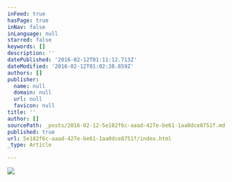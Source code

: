 ```yaml
---
inFeed: true
hasPage: true
inNav: false
inLanguage: null
starred: false
keywords: []
description: ''
datePublished: '2016-02-12T01:11:12.713Z'
dateModified: '2016-02-12T01:02:38.859Z'
authors: []
publisher:
  name: null
  domain: null
  url: null
  favicon: null
title: ''
author: []
sourcePath: _posts/2016-02-12-5e182f6c-aaad-427e-be61-1aa0dce8751f.md
published: true
url: 5e182f6c-aaad-427e-be61-1aa0dce8751f/index.html
_type: Article

---
```

![](https://the-grid-user-content.s3-us-west-2.amazonaws.com/1a77ae72-c0b0-4c95-9b89-4d5b4c52e113.jpg)